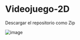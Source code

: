 # Videojuego-2D

Descargar el repositorio como Zip


![image](https://user-images.githubusercontent.com/48914063/120242952-804e4d00-c266-11eb-8a72-3321ada55af8.png)

